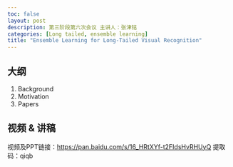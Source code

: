 ```yaml
---
toc: false
layout: post
description: 第三阶段第六次会议 主讲人：张津铭
categories: [Long tailed, ensemble learning]
title: "Ensemble Learning for Long-Tailed Visual Recognition"
---
```


## 大纲
1. Background
2. Motivation
3. Papers


## 视频 & 讲稿
视频及PPT链接：https://pan.baidu.com/s/16_HRtXYf-t2FIdsHvRHUyQ  提取码：qiqb